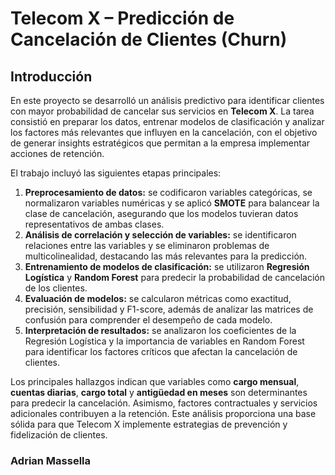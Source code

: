 # Telecom X – Predicción de Cancelación de Clientes (Churn)

## Introducción

En este proyecto se desarrolló un análisis predictivo para identificar clientes con mayor probabilidad de cancelar sus servicios en **Telecom X**. La tarea consistió en preparar los datos, entrenar modelos de clasificación y analizar los factores más relevantes que influyen en la cancelación, con el objetivo de generar insights estratégicos que permitan a la empresa implementar acciones de retención.

El trabajo incluyó las siguientes etapas principales:

1. **Preprocesamiento de datos:** se codificaron variables categóricas, se normalizaron variables numéricas y se aplicó **SMOTE** para balancear la clase de cancelación, asegurando que los modelos tuvieran datos representativos de ambas clases.  
2. **Análisis de correlación y selección de variables:** se identificaron relaciones entre las variables y se eliminaron problemas de multicolinealidad, destacando las más relevantes para la predicción.  
3. **Entrenamiento de modelos de clasificación:** se utilizaron **Regresión Logística** y **Random Forest** para predecir la probabilidad de cancelación de los clientes.  
4. **Evaluación de modelos:** se calcularon métricas como exactitud, precisión, sensibilidad y F1-score, además de analizar las matrices de confusión para comprender el desempeño de cada modelo.  
5. **Interpretación de resultados:** se analizaron los coeficientes de la Regresión Logística y la importancia de variables en Random Forest para identificar los factores críticos que afectan la cancelación de clientes.  

Los principales hallazgos indican que variables como **cargo mensual**, **cuentas diarias**, **cargo total** y **antigüedad en meses** son determinantes para predecir la cancelación. Asimismo, factores contractuales y servicios adicionales contribuyen a la retención. Este análisis proporciona una base sólida para que Telecom X implemente estrategias de prevención y fidelización de clientes.

### Adrian Massella
